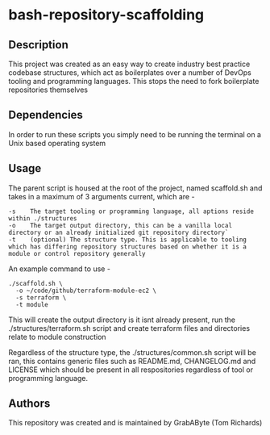 # bash-repository-scaffolding

## Description

This project was created as an easy way to create industry best practice codebase structures, which act as boilerplates over a number of DevOps tooling and programming languages. This stops the need to fork boilerplate repositories themselves

## Dependencies

In order to run these scripts you simply need to be running the terminal on a Unix based operating system

## Usage

The parent script is housed at the root of the project, named scaffold.sh and takes in a maximum of 3 arguments current, which are -

```
-s    The target tooling or programming language, all aptions reside within ./structures
-o    The target output directory, this can be a vanilla local directory or an already initialized git repository directory`
-t    (optional) The structure type. This is applicable to tooling which has differing repository structures based on whether it is a module or control repository generally
```

An example command to use -

```
./scaffold.sh \
  -o ~/code/github/terraform-module-ec2 \
  -s terraform \
  -t module
```

This will create the output directory is it isnt already present, run the ./structures/terraform.sh script and create terraform files and directories relate to module construction

Regardless of the structure type, the ./structures/common.sh script will be ran, this contains generic files such as README.md, CHANGELOG.md and LICENSE which should be present in all respositories regardless of tool or programming language.

## Authors

This repository was created and is maintained by GrabAByte (Tom Richards)
